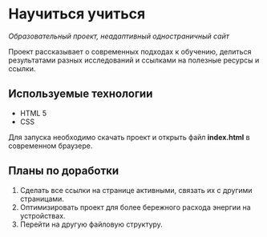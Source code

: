 # Научиться учиться
*Образовательный проект, неадаптивный одностраничный сайт*

Проект рассказывает о современных подходах к обучению, делиться результатами разных исследований и ссылками на полезные ресурсы и ссылки. 

## Используемые технологии
* HTML 5
* CSS

Для запуска необходимо скачать проект и открыть файл **index.html** в современном браузере.

## Планы по доработки
1. Сделать все ссылки на странице активными, связать их с другими страницами. 
2. Оптимизировать проект для более бережного расхода энергии на устройствах.
3. Перейти на другую файловую структуру. 
